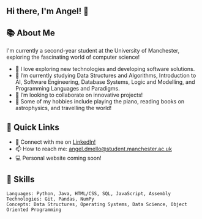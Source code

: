 ## Hi there, I'm Angel! 👋

## 📚 About Me 

I'm currently a second-year student at the University of Manchester, exploring the fascinating world of computer science!

- 🔭 I love exploring new technologies and developing software solutions.
- 🌱 I’m currently studying Data Structures and Algorithms, Introduction to AI,
     Software Engineering, Database Systems, Logic and Modelling, and Programming Languages and Paradigms.
- 👯 I’m looking to collaborate on innovative projects!
- 🎲 Some of my hobbies include playing the piano, reading books on astrophysics, and travelling the world!

## 🔮 Quick Links 

- 💬 Connect with me on [LinkedIn!](https://www.linkedin.com/in/angeldmello/)
- 📫 How to reach me: [angel.dmello@student.manchester.ac.uk](mailto:angel.dmello@student.manchester.ac.uk)
- 💻 Personal website coming soon! 

## 🔭 Skills

```text
Languages: Python, Java, HTML/CSS, SQL, JavaScript, Assembly
Technologies: Git, Pandas, NumPy
Concepts: Data Structures, Operating Systems, Data Science, Object Oriented Programming
